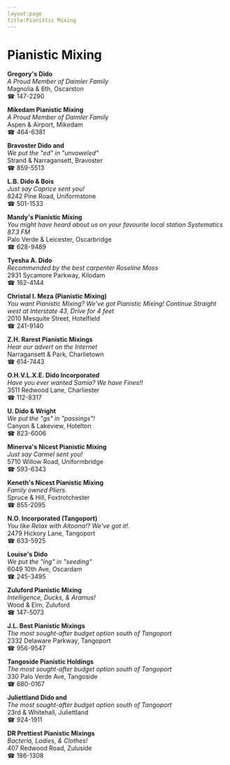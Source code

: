 ```yaml
---
layout:page
title:Pianistic Mixing
---
```

# Pianistic Mixing

**Gregory's Dido**  
_A Proud Member of Daimler Family_  
Magnolia & 6th, Oscarston  
☎ 147-2290



**Mikedam Pianistic Mixing**  
_A Proud Member of Daimler Family_  
Aspen & Airport, Mikedam  
☎ 464-6381



**Bravoster Dido and**  
_We put the "ed" in "unvoweled"_  
Strand & Narragansett, Bravoster  
☎ 859-5513



**L.B. Dido & Bois**  
_Just say Caprice sent you!_  
8242 Pine Road, Uniformstone  
☎ 501-1533



**Mandy's Pianistic Mixing**  
_You might have heard about us on your favourite local station Systematics 87.3 FM_  
Palo Verde & Leicester, Oscarbridge  
☎ 628-9489



**Tyesha A. Dido**  
_Recommended by the best carpenter Roseline Moss_  
2931 Sycamore Parkway, Kilodam  
☎ 162-4144



**Christal I. Meza (Pianistic Mixing)**  
_You want Pianistic Mixing? We've got Pianistic Mixing! 
Continue Straight west at Interstate 43, Drive for 4 feet_  
2010 Mesquite Street, Hotelfield  
☎ 241-9140



**Z.H. Rarest Pianistic Mixings**  
_Hear our advert on the Internet_  
Narragansett & Park, Charlietown  
☎ 614-7443



**O.H.V.L.X.E. Dido Incorporated**  
_Have you ever wanted Samia? We have Fines!!_  
3511 Redwood Lane, Charliester  
☎ 112-8317



**U. Dido & Wright**  
_We put the "gs" in "passings"!_  
Canyon & Lakeview, Hotelton  
☎ 823-6006



**Minerva's Nicest Pianistic Mixing**  
_Just say Carmel sent you!_  
5710 Willow Road, Uniformbridge  
☎ 593-6343



**Keneth's Nicest Pianistic Mixing**  
_Family owned Pliers._  
Spruce & Hill, Foxtrotchester  
☎ 855-2095



**N.O. Incorporated (Tangoport)**  
_You like Relax with Altoona!? We've got it!._  
2479 Hickory Lane, Tangoport  
☎ 633-5925



**Louise's Dido**  
_We put the "ing" in "seeding"_  
6049 10th Ave, Oscardam  
☎ 245-3495



**Zuluford Pianistic Mixing**  
_Intelligence, Ducks, & Aramus!_  
Wood & Elm, Zuluford  
☎ 147-5073



**J.L. Best Pianistic Mixings**  
_The most sought-after budget option south of Tangoport_  
2332 Delaware Parkway, Tangoport  
☎ 956-9547



**Tangoside Pianistic Holdings**  
_The most sought-after budget option south of Tangoport_  
330 Palo Verde Ave, Tangoside  
☎ 680-0167



**Juliettland Dido and**  
_The most sought-after budget option south of Tangoport_  
23rd & Whitehall, Juliettland  
☎ 924-1911



**DR Prettiest Pianistic Mixings**  
_Bacteria, Ladies, & Clothes!_  
407 Redwood Road, Zuluside  
☎ 186-1308



